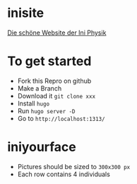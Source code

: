 # inisite
[Die schöne Website der Ini Physik](http://ini.physik.tu-berlin.de/)

# To get started
- Fork this Repro on github
- Make a Branch
- Download it
  `git clone xxx`
- Install
  `hugo`
- Run
  `hugo server -D`
- Go to
  `http://localhost:1313/`

# iniyourface
- Pictures should be sized to
  `300x300 px`
- Each row contains 4 individuals
